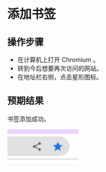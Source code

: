 # 添加书签

## 操作步骤

- 在计算机上打开 Chromium 。
- 转到今后想要再次访问的网站。
- 在地址栏右侧，点击星形图标。

## 预期结果

书签添加成功。

![添加书签-1](./img/添加书签-1.png)
